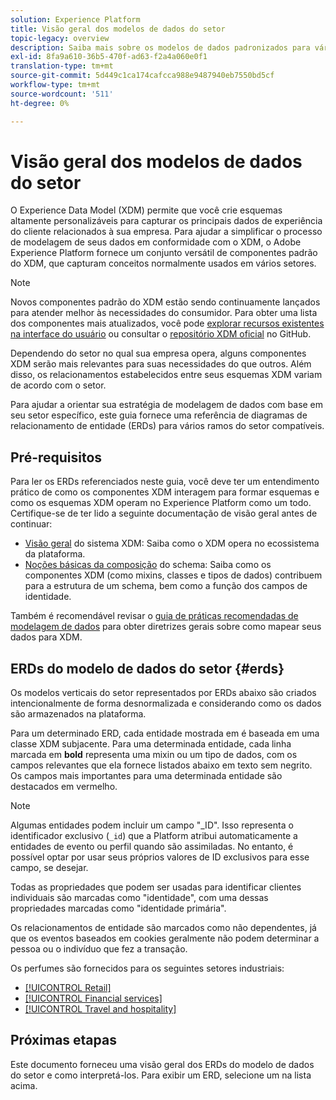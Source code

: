 ```yaml
---
solution: Experience Platform
title: Visão geral dos modelos de dados do setor
topic-legacy: overview
description: Saiba mais sobre os modelos de dados padronizados para vários ramos do setor que podem ser construídos com os componentes padrão do Experience Data Model (XDM).
exl-id: 8fa9a610-36b5-470f-ad63-f2a4a060e0f1
translation-type: tm+mt
source-git-commit: 5d449c1ca174cafcca988e9487940eb7550bd5cf
workflow-type: tm+mt
source-wordcount: '511'
ht-degree: 0%

---
```


# Visão geral dos modelos de dados do setor

O Experience Data Model (XDM) permite que você crie esquemas altamente personalizáveis para capturar os principais dados de experiência do cliente relacionados à sua empresa. Para ajudar a simplificar o processo de modelagem de seus dados em conformidade com o XDM, o Adobe Experience Platform fornece um conjunto versátil de componentes padrão do XDM, que capturam conceitos normalmente usados em vários setores.

>[!NOTE]
>
>Novos componentes padrão do XDM estão sendo continuamente lançados para atender melhor às necessidades do consumidor. Para obter uma lista dos componentes mais atualizados, você pode [explorar recursos existentes na interface do usuário](../../ui/explore.md) ou consultar o [repositório XDM oficial](https://github.com/adobe/xdm/tree/master/components) no GitHub.

Dependendo do setor no qual sua empresa opera, alguns componentes XDM serão mais relevantes para suas necessidades do que outros. Além disso, os relacionamentos estabelecidos entre seus esquemas XDM variam de acordo com o setor.

Para ajudar a orientar sua estratégia de modelagem de dados com base em seu setor específico, este guia fornece uma referência de diagramas de relacionamento de entidade (ERDs) para vários ramos do setor compatíveis.

## Pré-requisitos

Para ler os ERDs referenciados neste guia, você deve ter um entendimento prático de como os componentes XDM interagem para formar esquemas e como os esquemas XDM operam no Experience Platform como um todo. Certifique-se de ter lido a seguinte documentação de visão geral antes de continuar:

* [Visão geral](../../home.md) do sistema XDM: Saiba como o XDM opera no ecossistema da plataforma.
* [Noções básicas da composição](../../schema/composition.md) do schema: Saiba como os componentes XDM (como mixins, classes e tipos de dados) contribuem para a estrutura de um schema, bem como a função dos campos de identidade.

Também é recomendável revisar o [guia de práticas recomendadas de modelagem de dados](../../schema/best-practices.md) para obter diretrizes gerais sobre como mapear seus dados para XDM.

## ERDs do modelo de dados do setor {#erds}

Os modelos verticais do setor representados por ERDs abaixo são criados intencionalmente de forma desnormalizada e considerando como os dados são armazenados na plataforma.

Para um determinado ERD, cada entidade mostrada em é baseada em uma classe XDM subjacente. Para uma determinada entidade, cada linha marcada em **bold** representa uma mixin ou um tipo de dados, com os campos relevantes que ela fornece listados abaixo em texto sem negrito. Os campos mais importantes para uma determinada entidade são destacados em vermelho.

>[!NOTE]
>
>Algumas entidades podem incluir um campo &quot;_ID&quot;. Isso representa o identificador exclusivo (`_id`) que a Platform atribui automaticamente a entidades de evento ou perfil quando são assimiladas. No entanto, é possível optar por usar seus próprios valores de ID exclusivos para esse campo, se desejar.

Todas as propriedades que podem ser usadas para identificar clientes individuais são marcadas como &quot;identidade&quot;, com uma dessas propriedades marcadas como &quot;identidade primária&quot;.

Os relacionamentos de entidade são marcados como não dependentes, já que os eventos baseados em cookies geralmente não podem determinar a pessoa ou o indivíduo que fez a transação.

Os perfumes são fornecidos para os seguintes setores industriais:

* [[!UICONTROL Retail]](./retail.md)
* [[!UICONTROL Financial services]](./financial.md)
* [[!UICONTROL Travel and hospitality]](./travel-hospitality.md)

## Próximas etapas

Este documento forneceu uma visão geral dos ERDs do modelo de dados do setor e como interpretá-los. Para exibir um ERD, selecione um na lista acima.
